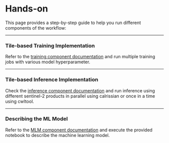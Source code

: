 # Hands-on

This page provides a step-by-step guide to help you run different components of the workflow:

---

### Tile-based Training Implementation
Refer to the [training component documentation](./training-cwl.md) and run multiple training jobs with various model hyperparameter.

---

### Tile-based Inference Implementation
Check the [inference component documentation](./inference-cwl.md) and run inference using different sentinel-2 products in parallel using calrissian or once in a time using cwltool.

---

### Describing the ML Model
Refer to the [MLM component documentation](./mlm.md) and execute the provided notebook to describe the machine learning model.


